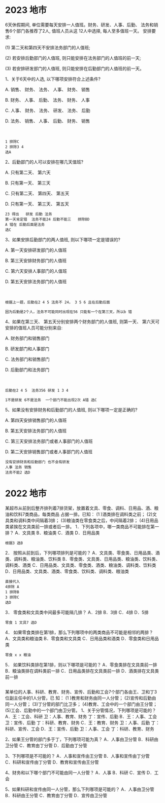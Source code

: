 # 2023 地市

6天休假期间, 单位需要每天安排一人值班。财务、研发、人事、后勤、 法务和销售6个部门各推荐了2人, 值班人员从这 12人中选择, 每人至多值班一天。 安排要求:

(1) 第二天和第四天不安排法务部门的人值班;

(2) 若安排后勤部门的人值班, 则只能安排在法务部门的人值班的前一天;

(3) 若安排研发部门的人值班, 则只能安排在后勤部门的人值班的前一天。

1、关于6天中的人选, 以下哪项安排符合上述条件?

A. 销售、 财务、 法务、 人事、 财务、 销售

B. 财务、 人事、 后勤、 法务、 财务、 人事

C. 人事、 财务、 法务、 研发、 法务、 后勤

D. 法务、 销售、 人事、 后勤、 财务、 销售

　

```
1 排除C
2 排除3 4 
选A
```

2、后勤部门的人可以安排在哪几天值班?

A. 只有第二天、 第六天

B. 只有第一天、 第三天

C. 只有第二天、 第四天、 第五天

D. 只有第一天、 第三天、 第五天

```
23 得出   研发 后勤 法务 
第一天肯定错  法务不能24 后勤不能三   排除BD
A 错在 后勤后面是法务
选C
```

3、如果安排后勤部门的两人值班, 则以下哪项一定是错误的?

A. 第一天安排研发部门的人值班

B. 第三天安排财务部门的人值班

C. 第六天安排人事部门的人值班

D. 第五天安排法务部门的人值班

　　

```
根据上一题，后勤在2 4 5 法务不 24， 3 5 6 且在后勤后面

因为后勤是2个人，法务不可能同时出现在56 只能有一个在第三天，所以b 错
```

4、如果在第三天、 第五天分别安排两个财务部门的人值班, 则第一天、 第六天可安排的值班人员可能分别来自:

A. 财务部门和销售部门

B. 研发部门和人事部门

C. 法务部门和销售部门

D. 后勤部门和法务部门

　　

```
后勤在2 4 5  法务356 研发 1 3 4 

1不是研发 6不是法务  一个部门不能出现2次 A错 选C

```

5、如果没有安排财务和后勤部门的人值班, 则以下哪项一定是正确的?

A. 第四天安排销售部门的人值班

B. 第五天安排法务部门的人值班

C. 第三天安排法务部门或者人事部门的人值班

D. 第二天安排销售部门或者人事部门的人值班

```
没有安排财务和后勤部门 也不会有研发
人事 法务 销售 
法务不能2 选D
```





# 2022 地市

某超市从前到后整齐排列着7排货架，放置着文具、零食、调料、日用品、酒、粮油和饮料7类商品，每类商品 占据一排。已知：
(1 )酒类排在调料类之前；
(2)文具类和调料类中间隔着3排；
(3)粮油类在零食类之后，中间隔着2排；
(4)日用品类紧挨在文具类前一排或者后一排。
1．下列各项中，哪一类商品不可能排在第一排？
A．文具类            B．粮油类                             C．酒类             D．日用品类

```
根据3 选B
```



2． 按照从前到后，下列哪项排列是可能的？
A．文具类、零食类、日用品类、酒类、调料类、粮油类、饮料类
B．零食类、文具类、日用品类、粮油类、饮料类、调料类、酒类
C．日用品类、文具类、零食类、酒类、粮油类、调料类、饮料类
D．日用品类、文具类、酒类、零食类、饮料类、调料类、粮油类

 ```
直接代入 
4排除 A
1 排除B
3 排除C
选D
 ```



3． 零食类和文具类中间最多可能隔几排？
A．2排       B．3排       C．4排      D．5排

```
零食 1 文具7 选D
```



4． 如果零食类排在第1排，那么下列哪项中的两类商品不可能是相邻的两排？
A．文具类和粮油类           B．零食类和文具类               C．日用品类和酒类           D．零食类和日用品类

```
零食 x x 粮油 
```



5． 如果饮料类排在第1排，则以下哪项是可能的？
A．零食类排在文具类前一排       B．粮油类排在调料类前一排
C．日用品类排在文具类前一排      D．酒类排在文具类前一排

```

```

某单位的人事、科研、教育、财务、宣传、后勤和工会7个部门各由王、卫和丁3位副主任中的1人分管，已 知：
(1 )教育和财务由同一人分管；
(2)宣传和后勤由同一人分管；
(3)丁分管的部门比卫多；
(4)教育、工会中的一个部门由王分管；
(5)工会、后勤中的一个部门由卫分管。
1、关于分管情况，下列哪项是可能的？
A．王：工会、科研    卫：人事、教育、财务   丁：宣传、后勤
B．王：人事、工会   卫：宣传、后勤    丁：科研、教育、财务
C．王：教育、财务    卫：人事、后勤    丁：科研、宣传、工会
D．王：宣传、后勤    卫：人事、工会   丁：科研、教育、财务

2、如果王分管的部门多于丁，下列哪项可能为真？
A．人事由卫分管          B．科研由卫分管                      C．教育由丁分管          D．后勤由丁分管

3、下列哪项是不可能的？
A．人事和宣传由王分管         B．人事和宣传由丁分管     
C．科研和宣传由丁分管         D．教育和宣传由王分管

4、财务和以下哪个部门不可能由同一人分管？
A．人事       B．科研      C．宣传      D．工会

5、如果科研和宣传由同一人分管，那么下列哪项是可能的？
A．人事由卫分管          B．科研由王分管                 C．教育由丁分管          D．宣传由卫分管